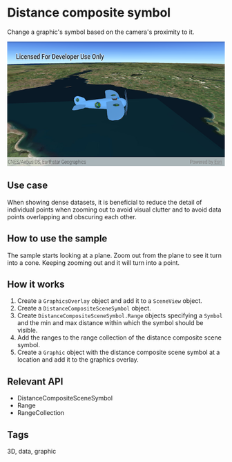 # Distance composite symbol

Change a graphic's symbol based on the camera's proximity to it.

![Image of distance composite symbol](distance-composite-symbol.png)

## Use case

When showing dense datasets, it is beneficial to reduce the detail of individual points when zooming out to avoid visual clutter and to avoid data points overlapping and obscuring each other.

## How to use the sample

The sample starts looking at a plane. Zoom out from the plane to see it turn into a cone. Keeping zooming out and it will turn into a point.

## How it works

1. Create a `GraphicsOverlay` object and add it to a `SceneView` object.
2. Create a `DistanceCompositeSceneSymbol` object.
3. Create `DistanceCompositeSceneSymbol.Range` objects specifying a `Symbol` and the min and max distance within which the symbol should be visible.
4. Add the ranges to the range collection of the distance composite scene symbol.
5. Create a `Graphic` object with the distance composite scene symbol at a location and add it to the graphics overlay.

## Relevant API

* DistanceCompositeSceneSymbol
* Range
* RangeCollection

## Tags

3D, data, graphic
